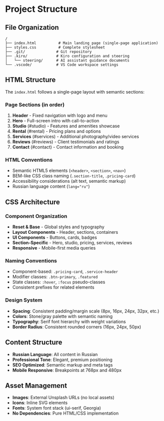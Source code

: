 # Project Structure

## File Organization
```
/
├── index.html          # Main landing page (single-page application)
├── styles.css          # Complete stylesheet
├── .git/              # Git repository
├── .kiro/             # Kiro configuration and steering
│   └── steering/      # AI assistant guidance documents
└── .vscode/           # VS Code workspace settings
```

## HTML Structure
The `index.html` follows a single-page layout with semantic sections:

### Page Sections (in order)
1. **Header** - Fixed navigation with logo and menu
2. **Hero** - Full-screen intro with call-to-action
3. **Studio** (#studio) - Features and amenities showcase
4. **Rental** (#rental) - Pricing plans and options
5. **Services** (#services) - Additional photography/video services
6. **Reviews** (#reviews) - Client testimonials and ratings
7. **Contact** (#contact) - Contact information and booking

### HTML Conventions
- Semantic HTML5 elements (`<header>`, `<section>`, `<nav>`)
- BEM-like CSS class naming (`.section-title`, `.pricing-card`)
- Accessibility considerations (alt text, semantic markup)
- Russian language content (`lang="ru"`)

## CSS Architecture

### Component Organization
- **Reset & Base** - Global styles and typography
- **Layout Components** - Header, sections, containers
- **UI Components** - Buttons, cards, badges
- **Section-Specific** - Hero, studio, pricing, services, reviews
- **Responsive** - Mobile-first media queries

### Naming Conventions
- Component-based: `.pricing-card`, `.service-header`
- Modifier classes: `.btn-primary`, `.featured`
- State classes: `:hover`, `:focus` pseudo-classes
- Consistent prefixes for related elements

### Design System
- **Spacing**: Consistent padding/margin scale (8px, 16px, 24px, 32px, etc.)
- **Colors**: Stone/gray palette with semantic naming
- **Typography**: Serif font hierarchy with weight variations
- **Border Radius**: Consistent rounded corners (16px, 24px, 50px)

## Content Structure
- **Russian Language**: All content in Russian
- **Professional Tone**: Elegant, premium positioning
- **SEO Optimized**: Semantic markup and meta tags
- **Mobile Responsive**: Breakpoints at 768px and 480px

## Asset Management
- **Images**: External Unsplash URLs (no local assets)
- **Icons**: Inline SVG elements
- **Fonts**: System font stack (ui-serif, Georgia)
- **No Dependencies**: Pure HTML/CSS implementation